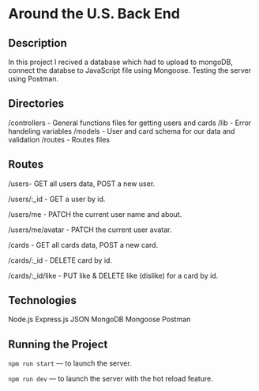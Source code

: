 # Around the U.S. Back End  
  
## Description
In this project I recived a database which had to upload to mongoDB, connect the databse
to JavaScript file using Mongoose. Testing the server using Postman.

## Directories
/controllers - General functions files for getting users and cards
/lib - Error handeling variables
/models - User and card schema for our data and validation
/routes - Routes files

## Routes
  
/users- GET all users data, POST a new user.

/users/:_id - GET a user by id.

/users/me - PATCH the current user name and about.

/users/me/avatar - PATCH the current user avatar.

/cards - GET all cards data, POST a new card.

/cards/:_id - DELETE card by id.

/cards/:_id/like - PUT like & DELETE like (dislike) for a card by id. 
  
## Technologies
Node.js
Express.js
JSON
MongoDB
Mongoose
Postman
  
## Running the Project  
  
`npm run start` — to launch the server.  
  
`npm run dev` — to launch the server with the hot reload feature.  



